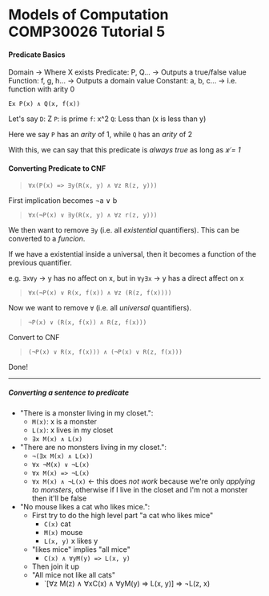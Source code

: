 Models of Computation COMP30026 Tutorial 5
==========================================

#### Predicate Basics
Domain 						-> Where X exists
Predicate: 	P, Q...			-> Outputs a true/false value
Function:  	f, g, h... 		-> Outputs a domain value
Constant:	a, b, c... 		-> i.e. function with arity 0

`Ex P(x) ∧ Q(x, f(x))`

Let's say
`D`: Z
`P`: is prime
`f`: x^2
`Q`: Less than (x is less than y)

Here we say `P` has an *arity* of 1, while `Q` has an *arity* of 2

With this, we can say that this predicate is *always true* as long as *x ̸= 1*

#### Converting Predicate to CNF

> `∀x(P(x) => ∃y(R(x, y) ∧ ∀z R(z, y)))`

First implication becomes ¬a ∨ b

> `∀x(¬P(x) ∨ ∃y(R(x, y) ∧ ∀z r(z, y)))`

We then want to remove `∃y` (i.e. all *existential* quantifiers). This can be converted to a *funcion*.

If we have a existential inside a universal, then it becomes a function of the previous quantifier.

e.g. `∃x∀y` -> y has no affect on x, but in `∀y∃x` -> y has a direct affect on x

> `∀x(¬P(x) ∨ R(x, f(x)) ∧ ∀z (R(z, f(x))))`

Now we want to remove `∀` (i.e. all *universal* quantifiers).

> `¬P(x) ∨ (R(x, f(x)) ∧ R(z, f(x)))`

Convert to CNF

> `(¬P(x) ∨ R(x, f(x))) ∧ (¬P(x) ∨ R(z, f(x)))`

Done!

--------------------------------------------

##### Converting a sentence to predicate
- "There is a monster living in my closet.":
	- `M(x)`: x is a monster
	- `L(x)`: x lives in my closet
	- `∃x M(x) ∧ L(x)`
- "There are no monsters living in my closet.":
	- `¬(∃x M(x) ∧ L(x))`
	- `∀x ¬M(x) ∨ ¬L(x)`
	- `∀x M(x) => ¬L(x)`
	- `∀x M(x) ∧ ¬L(x)` <- this does *not work* because we're only *applying to monsters*, otherwise if I live in the closet and I'm not a monster then it'll be false
- "No mouse likes a cat who likes mice.":
	- First try to do the high level part "a cat who likes mice"
		- `C(x)` cat
		- `M(x)` mouse
		- `L(x, y)` x likes y
	- "likes mice" implies "all mice"
		- `C(x) ∧ ∀yM(y) => L(x, y)`
	- Then join it up
	- "All mice not like all cats"
		- `[∀z M(z) ∧ ∀xC(x) ∧ ∀yM(y) => L(x, y)] => ¬L(z, x)